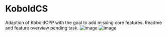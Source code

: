 # KoboldCS
Adaption of KoboldCPP with the goal to add missing core features. Readme and feature overview pending task.
![image](https://github.com/user-attachments/assets/abee63be-b5d1-402b-adca-e79f8218633d)
![image](https://github.com/user-attachments/assets/1bee5d42-a6e2-4152-a251-eb24ac264b16)
